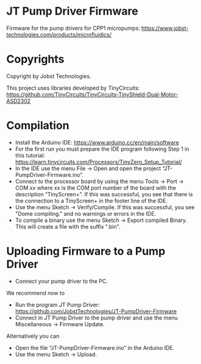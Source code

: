 # JT Pump Driver Firmware

Firmware for the pump drivers for CPP1 micropumps: https://www.jobst-technologies.com/products/microfluidics/

# Copyrights

Copyright by Jobst Technologies.

This project uses libraries developed by TinyCircuits: https://github.com/TinyCircuits/TinyCircuits-TinyShield-Dual-Motor-ASD2302

# Compilation

- Install the Arduino IDE: https://www.arduino.cc/en/main/software
- For the first run you must prepare the IDE program following Step 1 in this tutorial:
https://learn.tinycircuits.com/Processors/TinyZero_Setup_Tutorial/
- In the IDE use the menu File → Open and open the project “JT-PumpDriver-Firmware.ino”.
- Connect to the processor board by using the menu Tools → Port → COM xx where xx is the COM port number of the board with the description “TinyScreen+”. If this was successful, you see that there is the connection to a TinyScreen+ in the footer line of the IDE.
- Use the menu Sketch → Verify/Compile. If this was successful, you see "Dome compiling." and no warnings or errors in the IDE.
- To compile a binary use the menu Sketch → Export compiled Binary. This will create a file with the suffix ".bin".

# Uploading Firmware to a Pump Driver

- Connect your pump driver to the PC.

We recommend now to
- Run the program JT Pump Driver: https://github.com/JobstTechnologies/JT-PumpDriver-Firmware
- Connect in JT Pump Driver to the pump driver and use the menu Miscellaneous → Firmware Update.

Alternatively you can
- Open the file “JT-PumpDriver-Firmware.ino” in the Arduino IDE.
- Use the menu Sketch → Upload.
